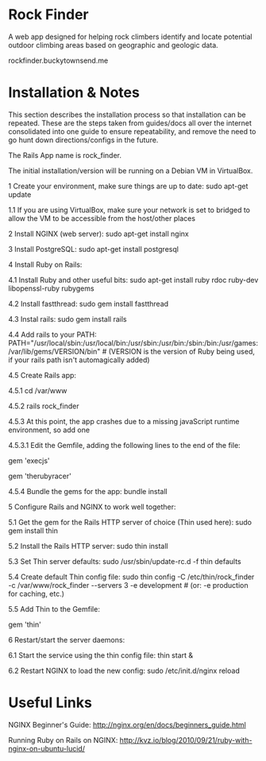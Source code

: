 # Rock Finder
A web app designed for helping rock climbers identify and locate potential outdoor climbing areas based on geographic and geologic data.

rockfinder.buckytownsend.me

# Installation & Notes
This section describes the installation process so that installation can be repeated. These are the steps taken from guides/docs all over the internet consolidated into one guide to ensure repeatability, and remove the need to go hunt down directions/configs in the future.

The Rails App name is rock_finder.

The initial installation/version will be running on a Debian VM in VirtualBox.

1 Create your environment, make sure things are up to date: sudo apt-get update

 1.1 If you are using VirtualBox, make sure your network is set to bridged to allow the VM to be accessible from the host/other places

2 Install NGINX (web server): sudo apt-get install nginx

3 Install PostgreSQL: sudo apt-get install postgresql

4 Install Ruby on Rails:

 4.1 Install Ruby and other useful bits: sudo apt-get install ruby rdoc ruby-dev libopenssl-ruby rubygems
 
 4.2 Install fastthread: sudo gem install fastthread
 
 4.3 Instal rails: sudo gem install rails
 
 4.4 Add rails to your PATH: PATH="/usr/local/sbin:/usr/local/bin:/usr/sbin:/usr/bin:/sbin:/bin:/usr/games:/var/lib/gems/VERSION/bin" # (VERSION is the version of Ruby being used, if your rails path isn't automagically added)
 
 4.5 Create Rails app: 
 
  4.5.1 cd /var/www
  
  4.5.2 rails rock_finder
  
  4.5.3 At this point, the app crashes due to a missing javaScript runtime environment, so add one
  
   4.5.3.1 Edit the Gemfile, adding the following lines to the end of the file:
   
   gem 'execjs'
   
   gem 'therubyracer'
  
  4.5.4 Bundle the gems for the app: bundle install

5 Configure Rails and NGINX to work well together:

 5.1 Get the gem for the Rails HTTP server of choice (Thin used here): sudo gem install thin 

 5.2 Install the Rails HTTP server: sudo thin install
 
 5.3 Set Thin server defaults: sudo /usr/sbin/update-rc.d -f thin defaults
 
 5.4 Create default Thin config file: sudo thin config -C /etc/thin/rock_finder -c /var/www/rock_finder --servers 3 -e development # (or: -e production for caching, etc.)
 
 5.5 Add Thin to the Gemfile: 
 
 gem 'thin'

6 Restart/start the server daemons:
 
 6.1 Start the service using the thin config file: thin start &
 
 6.2 Restart NGINX to load the new config: sudo /etc/init.d/nginx reload

# Useful Links
NGINX Beginner's Guide: http://nginx.org/en/docs/beginners_guide.html

Running Ruby on Rails on NGINX: http://kvz.io/blog/2010/09/21/ruby-with-nginx-on-ubuntu-lucid/
